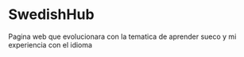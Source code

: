 # SwedishHub
Pagina web que evolucionara con la tematica de aprender sueco y mi experiencia con el idioma
